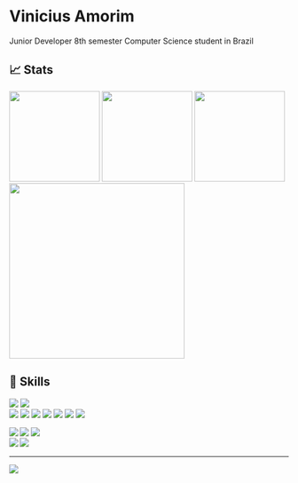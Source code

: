# Vinicius Amorim
Junior Developer
8th semester Computer Science student in Brazil


## 📈 Stats
<div>
  <img height="163em" src="http://github-profile-summary-cards.vercel.app/api/cards/stats?username=v-amorim&theme=dracula"/>
  <img height="163em" src="http://github-profile-summary-cards.vercel.app/api/cards/most-commit-language?username=v-amorim&theme=dracula"/>
  <img height="163em" src="http://github-profile-summary-cards.vercel.app/api/cards/productive-time?username=v-amorim&theme=dracula&utcOffset=-3"/>
  <img height="316m" src="http://github-profile-summary-cards.vercel.app/api/cards/profile-details?username=v-amorim&theme=dracula"/>
</div>


## 🤖 Skills
![][python]
![][autohotkey]<br>
![][latex]
![][javascript]
![][ruby]
![][rubyonrails]
![][sqlite]
![][docker]
![][kubernetes]

![][visualstudiocode]<b>
![][windows]
![][windowsterminal]<br>
![][linux]
![][gnu-bash]

---
![][waves]

[///]: # (URL - Editor and OS)
[visualstudiocode]:https://img.shields.io/badge/VS_Code-informational?logo=visualstudiocode&style=flat&logoColor=79dafa&labelColor=282a36&color=ff6e96
[windows]:https://img.shields.io/badge/Windows-informational?logo=windows&style=flat&logoColor=79dafa&labelColor=282a36&color=ff6e96
[windowsterminal]:https://img.shields.io/badge/WTerminal-informational?logo=windowsterminal&style=flat&logoColor=79dafa&labelColor=282a36&color=ff6e96
[linux]:https://img.shields.io/badge/Linux-informational?logo=linux&style=flat&logoColor=79dafa&labelColor=282a36&color=5e4053
[gnu-bash]:https://img.shields.io/badge/Bash-informational?logo=gnu-bash&style=flat&logoColor=79dafa&labelColor=282a36&color=5e4053

[///]: # (URL - Languages)
[python]:https://img.shields.io/badge/Python-informational?logo=python&style=flat&logoColor=79dafa&labelColor=282a36&color=ff6e96
[autohotkey]:https://img.shields.io/badge/Auto_Hotkey-informational?logo=autohotkey&style=flat&logoColor=79dafa&labelColor=282a36&color=ff6e96
[ruby]:https://img.shields.io/badge/Ruby-informational?logo=ruby&style=flat&logoColor=79dafa&labelColor=282a36&color=5e4053
[rubyonrails]:https://img.shields.io/badge/Ruby_on_Rails-informational?logo=rubyonrails&style=flat&logoColor=79dafa&labelColor=282a36&color=5e4053
[javascript]:https://img.shields.io/badge/JavaScript-informational?logo=javascript&style=flat&logoColor=79dafa&labelColor=282a36&color=5e4053
[latex]:https://img.shields.io/badge/LaTeX-informational?logo=latex&style=flat&logoColor=79dafa&labelColor=282a36&color=5e4053

[///]: # (URL - Tools)
[sqlite]:https://img.shields.io/badge/SQLite-informational?logo=sqlite&style=flat&logoColor=79dafa&labelColor=282a36&color=5e4053
[docker]:https://img.shields.io/badge/Docker-informational?logo=docker&style=flat&logoColor=79dafa&labelColor=282a36&color=5e4053
[kubernetes]:https://img.shields.io/badge/Kubernetes-informational?logo=kubernetes&style=flat&logoColor=79dafa&labelColor=282a36&color=5e4053

[///]: # (URL - Stats)
[stats_with_score]:https://github-readme-stats.vercel.app/api?username=v-amorim&show_icons=true&theme=dracula&include_all_commits=true&hide_border=true
[stats_score]:https://streak-stats.demolab.com?user=v-amorim&theme=dracula&date_format=M%20j%5B%2C%20Y%5D
[stats_leetcode]:https://leetcode.card.workers.dev/?username=XXX
[stats_most_used_languages]:https://github-readme-stats.vercel.app/api/top-langs/?username=v-amorim&layout=compact&langs_count=7&theme=dracula

[///]: # (URL - Extra)
[waves]:https://raw.githubusercontent.com/mayhemantt/mayhemantt/Update/svg/Bottom.svg

